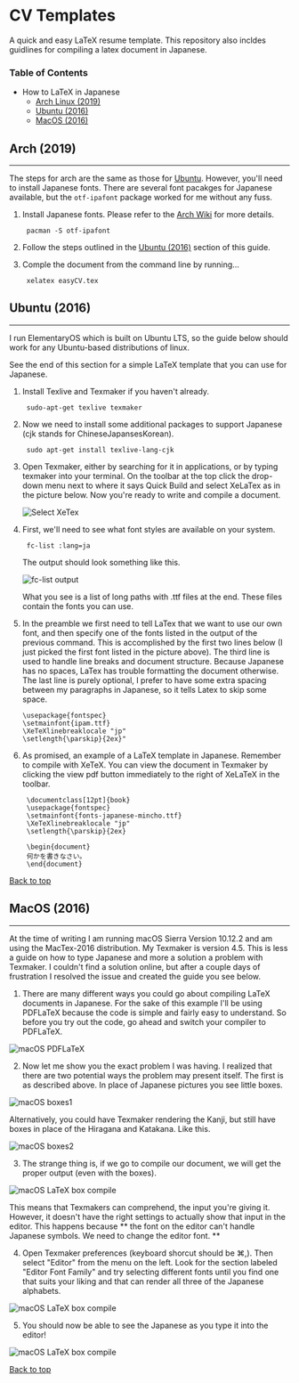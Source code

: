 # CV Templates
A quick and easy LaTeX resume template. This repository also incldes guidlines for compiling a latex document in Japanese.


### Table of Contents
* How to LaTeX in Japanese
    * [Arch Linux (2019)](#arch-2019) 
    * [Ubuntu (2016)](#ubuntu-2016)
    * [MacOS (2016)](#macos-2016)


Arch (2019)
-------------------------
-------------------------
The steps for arch are the same as those for [Ubuntu](#ubuntu-2016). However, you'll need to install Japanese fonts. There are several font pacakges for Japanese available, but the `otf-ipafont` package worked for me without any fuss. 

1. Install Japanese fonts. Please refer to the [Arch Wiki](https://wiki.archlinux.org/index.php/Fonts#Japanese) for more details.

        pacman -S otf-ipafont

2. Follow the steps outlined in the [Ubuntu (2016)](#ubuntu-2016) section of this guide.

3. Comple the document from the command line by running...

        xelatex easyCV.tex


Ubuntu (2016)
-------------------------
-------------------------
I run ElementaryOS which is built on Ubuntu LTS, so the guide below should work for any Ubuntu-based distributions of linux.  

See the end of this section for a simple LaTeX template that you can use for Japanese.

1. Install Texlive and Texmaker if you haven't already.

        sudo-apt-get texlive texmaker

2. Now we need to install some additional packages to support Japanese (cjk stands for ChineseJapansesKorean). 

        sudo apt-get install texlive-lang-cjk

3. Open Texmaker, either by searching for it in applications, or by typing texmaker into your terminal.  On the toolbar at the top click the drop-down menu next to where it says Quick Build and select XeLaTex as in the picture below.  Now you're ready to write and compile a document.

	![Select XeTex](./other/JPLatexPics/Ubuntu/JPLatex3.png)

4. First, we'll need to see what font styles are available on your system. 

        fc-list :lang=ja

	The output should look something like this.

	![fc-list output](./other/JPLatexPics/Ubuntu/JPLatex4.png) 

	What you see is a list of long paths with .ttf files at the end.  These files contain the fonts you can use.

5.  In the preamble we first need to tell LaTex that we want to use our own font, and then specify one of the fonts listed in the output of the previous command. This is accomplished by the first two lines below (I just picked the first font listed in the picture above).  The third line is used to handle line breaks and document structure.  Because Japanese has no spaces, LaTex has trouble formatting the document otherwise. The last line is purely optional, I prefer to have some extra spacing between my paragraphs in Japanese, so it tells Latex to skip some space.

        \usepackage{fontspec} 
        \setmainfont{ipam.ttf}
        \XeTeXlinebreaklocale "jp"
        \setlength{\parskip}{2ex}"

6. As promised, an example of a LaTeX template in Japanese.  Remember to compile with XeTeX.  You can view the document in Texmaker by clicking the view pdf button immediately to the right of XeLaTeX in the toolbar.

        \documentclass[12pt]{book}
        \usepackage{fontspec} 
        \setmainfont{fonts-japanese-mincho.ttf}
        \XeTeXlinebreaklocale "jp"
        \setlength{\parskip}{2ex}
        
        \begin{document}
        何かを書きなさい。
        \end{document}


[Back to top](#cv-templates)



MacOS (2016)
-------------------------
-------------------------
At the time of writing I am running macOS Sierra Version 10.12.2 and am using the MacTex-2016 distribution.  My Texmaker is version 4.5.  This is less a guide on how to type Japanese and more a solution a problem with Texmaker.  I couldn't find a solution online, but after a couple days of frustration I resolved the issue and created the guide you see below.

1.  There are many different ways you could go about compiling LaTeX documents in Japanese.  For the sake of this example I'll be using PDFLaTeX because the code is simple and fairly easy to understand.  So before you try out the code, go ahead and switch your compiler to PDFLaTeX.

![macOS PDFLaTeX](./other/JPLatexPics/macOS/pdfLaTeXmode.png)

2.  Now let me show you the exact problem I was having.  I realized that there are two potential ways the problem may present itself.  The first is as described above.  In place of Japanese pictures you see little boxes.

![macOS boxes1](./other/JPLatexPics/macOS/pdfLaTeXjp1.png) 

Alternatively, you could have Texmaker rendering the Kanji, but still have boxes in place of the Hiragana and Katakana.  Like this.

![macOS boxes2](./other/JPLatexPics/macOS/pdfLaTeXjp2.png)

3.  The strange thing is, if we go to compile our document, we will get the proper output (even with the boxes).

![macOS LaTeX box compile](./other/JPLatexPics/macOS/LaTeXoutput.png)

This means that Texmakers can comprehend, the input you're giving it.  However, it doesn't have the right settings to actually show that input in the editor.  This happens because ** the font on the editor can't handle Japanese symbols.  We need to change the editor font. **

4.  Open Texmaker preferences (keyboard shorcut should be ⌘,).  Then select "Editor" from the menu on the left.  Look for the section labeled "Editor Font Family" and try selecting different fonts until you find one that suits your liking and that can render all three of the Japanese alphabets.

![macOS LaTeX box compile](./other/JPLatexPics/macOS/EditorFont.png)

5.  You should now be able to see the Japanese as you type it into the editor!

![macOS LaTeX box compile](./other/JPLatexPics/macOS/pdfLaTeXjp3.png)     
  

[Back to top](#cv-templates)

